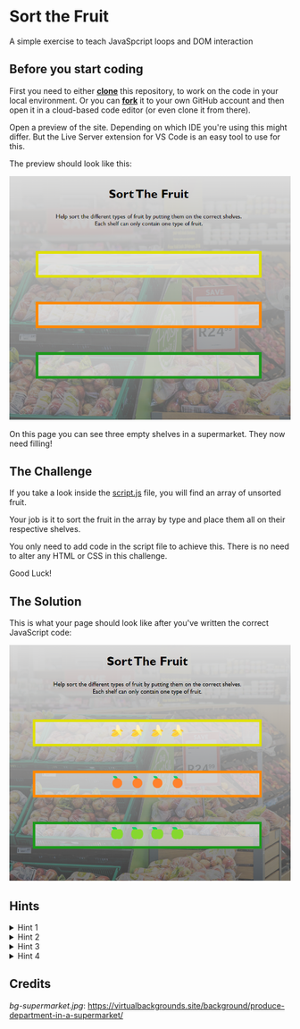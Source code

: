 # Sort the Fruit

A simple exercise to teach JavaSpcript loops and DOM interaction

## Before you start coding

First you need to either **[clone](https://docs.github.com/en/repositories/creating-and-managing-repositories/cloning-a-repository)** this repository, to work on the code in your local environment. Or you can **[fork](https://docs.github.com/en/get-started/quickstart/fork-a-repo)** it to your own GitHub account and then open it in a cloud-based code editor (or even clone it from there).

Open a preview of the site. Depending on which IDE you're using this might differ. But the Live Server extension for VS Code is an easy tool to use for this.

The preview should look like this: 

![empty shelves](assets/images/sort-fruit.png)

On this page you can see three empty shelves in a supermarket.
They now need filling!


## The Challenge


If you take a look inside the [script.js](assets/js/script.js) file, you will find an array of unsorted fruit.

Your job is it to sort the fruit in the array by type and place them all on their respective shelves.

You only need to add code in the script file to achieve this. There is no need to alter any HTML or CSS in this challenge.

Good Luck!


## The Solution

This is what your page should look like after you've written the correct JavaScript code:

![solution](assets/images/fruits-result.png)


## Hints

<details>
    <summary>
        Hint 1
    </summary>
    <p>  
        Are you sure you want a hint?
        <details>
            <summary>
                Yes! I'm sure.
            </summary>
            <p>
                Take a look in the index.html document. <br>Which DOM elements do you need to access and how can you achieve this? <br>What characteristic of those DOM elements would you utilise for this?
            </p>
        </details>
    </p>
</details>

<details>
    <summary>
        Hint 2
    </summary>
    <p>  
        Are you sure you want another hint?
        <details>
            <summary>
                Yes! I'm sure.
            </summary>
            <p>
                The fruit is stored in an array. <br>What kind of data is this? <br>
                Think about how you can iterate over the array and access its items.
            </p>
        </details>
    </p>
</details>

<details>
    <summary>
        Hint 3
    </summary>
    <p>  
        Are you sure you want a hint?
        <details>
            <summary>
                Yes! I'm sure.
            </summary>
            <p>
                What is the next step after accessing every single item in the array? <br>
                What kind of conditions are you looking for in a specific item and what kind of syntax do you need to use for this logic?
            </p>
        </details>
    </p>
</details>

<details>
    <summary>
        Hint 4
    </summary>
    <p>  
        Are you sure you want a hint?
        <details>
            <summary>
                Yes! I'm sure.
            </summary>
            <p>
                Once you have sorted the array's items by their type, how can you get them to display on the page on their shelves? <br>
                Is there a way you could add them to a variable that refers to the relevant DOM element? Possible one that you've created earlier?
            </p>
        </details>
    </p>
</details>


## Credits

*bg-supermarket.jpg*: https://virtualbackgrounds.site/background/produce-department-in-a-supermarket/
